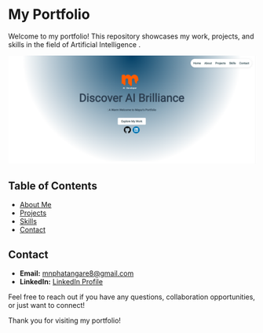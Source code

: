 # My Portfolio

Welcome to my portfolio! This repository showcases my work, projects, and skills in the field of Artificial Intelligence .

<p align="center">
  <img src="assets/images/home-page.png" alt="Portfolio Screenshot">
</p>

## Table of Contents
- [About Me](#about-me)
- [Projects](#projects)
- [Skills](#skills)
- [Contact](#contact)


## Contact
- **Email:** mnphatangare8@gmail.com
- **LinkedIn:** [LinkedIn Profile](https://www.linkedin.com/in/mayur-phatangare-ba874821b/)

Feel free to reach out if you have any questions, collaboration opportunities, or just want to connect!

Thank you for visiting my portfolio!